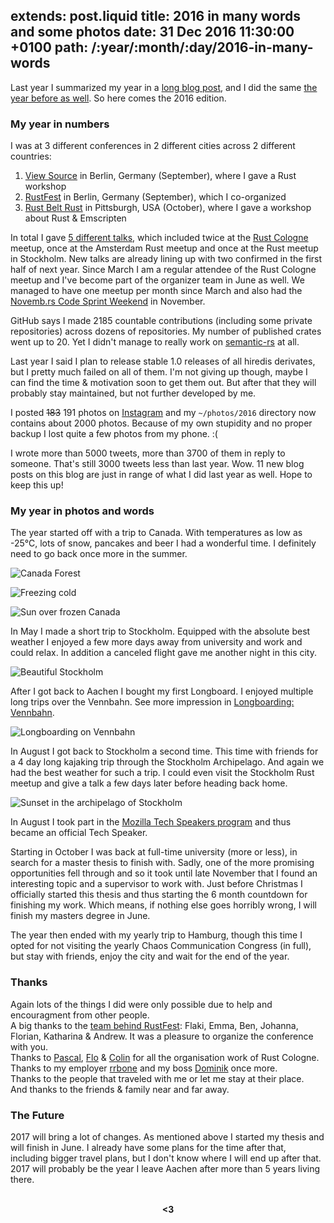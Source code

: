 extends: post.liquid
title: 2016 in many words and some photos
date: 31 Dec 2016 11:30:00 +0100
path: /:year/:month/:day/2016-in-many-words
---

Last year I summarized my year in a [long blog post](/2015/12/31/2015-in-many-words/),
and I did the same [the year before as well](/2014/12/29/2014-in-many-words/).
So here comes the 2016 edition.

### My year in numbers

I was at 3 different conferences in 2 different cities across 2 different countries:

1. [View Source](https://viewsourceconf.org/) in Berlin, Germany (September), where I gave a Rust workshop
2. [RustFest](http://www.rustfest.eu/) in Berlin, Germany (September), which I co-organized
3. [Rust Belt Rust](http://www.rust-belt-rust.com/) in Pittsburgh, USA (October), where I gave a workshop about Rust & Emscripten

In total I gave [5 different talks](/talks/),
which included twice at the [Rust Cologne](http://rust.cologne/) meetup,
once at the Amsterdam Rust meetup and once at the Rust meetup in Stockholm.
New talks are already lining up with two confirmed in the first half of next year.
Since March I am a regular attendee of the Rust Cologne meetup and I've become part of the organizer team in June as well.
We managed to have one meetup per month since March and also had the [Novemb.rs Code Sprint Weekend](https://fnordig.de/2016/11/29/novemb-rs-code-sprint-weekend-2016-retrospective/) in November.

GitHub says I made 2185 countable contributions (including some private repositories) across dozens of repositories.
My number of published crates went up to 20.
Yet I didn't manage to really work on [semantic-rs](https://github.com/semantic-rs/semantic-rs) at all.

Last year I said I plan to release stable 1.0 releases of all hiredis derivates,
but I pretty much failed on all of them.
I'm not giving up though, maybe I can find the time & motivation soon to get them out.
But after that they will probably stay maintained, but not further developed by me.

I posted <strike>183</strike> 191 photos on [Instagram](https://instagram.com/janerikr/)
and my `~/photos/2016` directory now contains about 2000 photos.
Because of my own stupidity and no proper backup I lost quite a few photos from my phone. :(

I wrote more than 5000 tweets, more than 3700 of them in reply to someone.
That's still 3000 tweets less than last year. Wow.
11 new blog posts on this blog are just in range of what I did last year as well.
Hope to keep this up!

### My year in photos and words

The year started off with a trip to Canada.
With temperatures as low as -25°C, lots of snow, pancakes and beer I had a wonderful time.
I definitely need to go back once more in the summer.

![Canada Forest](//tmp.fnordig.de/end-of-2016/2016-01-08_12.27.25.jpg)

![Freezing cold](//tmp.fnordig.de/end-of-2016/2016-01-13_16.49.41.jpg)

![Sun over frozen Canada](//tmp.fnordig.de/end-of-2016/2016-01-24_12.59.35.jpg)

In May I made a short trip to Stockholm.
Equipped with the absolute best weather I enjoyed a few more days away from university and work and could relax.
In addition a canceled flight gave me another night in this city.

![Beautiful Stockholm](//tmp.fnordig.de/end-of-2016/2016-05-17_10.44.11-2.jpg)

After I got back to Aachen I bought my first Longboard.
I enjoyed multiple long trips over the Vennbahn. See more impression in [Longboarding: Vennbahn](//fnordig.de/2016/06/09/longboarding-vennbahn/).

![Longboarding on Vennbahn](//tmp.fnordig.de/end-of-2016/2016-06-09_12.53.25-1.jpg)

In August I got back to Stockholm a second time.
This time with friends for a 4 day long kajaking trip through the Stockholm Archipelago.
And again we had the best weather for such a trip.
I could even visit the Stockholm Rust meetup and give a talk a few days later before heading back home.

![Sunset in the archipelago of Stockholm](//tmp.fnordig.de/end-of-2016/2016-08-24_19.08.49-1.jpg)

In August I took part in the [Mozilla Tech Speakers program](https://wiki.mozilla.org/TechSpeakers)
and thus became an official Tech Speaker.

Starting in October I was back at full-time university (more or less),
in search for a master thesis to finish with.
Sadly, one of the more promising opportunities fell through and so it took until late November that I found an interesting topic and a supervisor to work with.
Just before Christmas I officially started this thesis and thus starting the 6 month countdown for finishing my work.
Which means, if nothing else goes horribly wrong, I will finish my masters degree in June.

The year then ended with my yearly trip to Hamburg, though this time I opted for not visiting the yearly Chaos Communication Congress (in full),
but stay with friends, enjoy the city and wait for the end of the year.

### Thanks

Again lots of the things I did were only possible due to help and encouragment from other people.  
A big thanks to the [team behind RustFest](http://www.rustfest.eu/about/): Flaki, Emma, Ben, Johanna, Florian, Katharina & Andrew. It was a pleasure to organize the conference with you.  
Thanks to [Pascal](https://twitter.com/killercup), [Flo](https://github.com/florob) & [Colin](https://github.com/colin-kiegel) for all the organisation work of Rust Cologne.  
Thanks to my employer [rrbone][] and my boss [Dominik][dominikbay] once more.  
Thanks to the people that traveled with me or let me stay at their place.  
And thanks to the friends & family near and far away.

[rrbone]: https://www.rrbone.net/
[dominikbay]: https://twitter.com/dominikbay

### The Future

2017 will bring a lot of changes.
As mentioned above I started my thesis and will finish in June.
I already have some plans for the time after that, including bigger travel plans,
but I don't know where I will end up after that.
2017 will probably be the year I leave Aachen after more than 5 years living there.

<br>
<div style="text-align:center">
<strong>&lt;3</strong>
</div>
